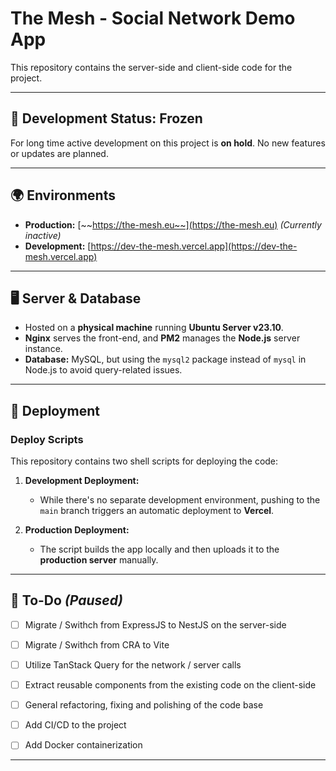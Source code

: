 # The Mesh - Social Network Demo App

This repository contains the server-side and client-side code for the project.

---

## 🚨 Development Status: Frozen

For long time active development on this project is **on hold**. No new features or updates are planned.

---

## 🌍 Environments

- **Production:** [~~https://the-mesh.eu~~](https://the-mesh.eu) _(Currently inactive)_
- **Development:** [https://dev-the-mesh.vercel.app](https://dev-the-mesh.vercel.app)

---

## 🖥 Server & Database

- Hosted on a **physical machine** running **Ubuntu Server v23.10**.
- **Nginx** serves the front-end, and **PM2** manages the **Node.js** server instance.
- **Database:** MySQL, but using the `mysql2` package instead of `mysql` in Node.js to avoid query-related issues.

---

## 🚀 Deployment

### Deploy Scripts

This repository contains two shell scripts for deploying the code:

1. **Development Deployment:**

   - While there's no separate development environment, pushing to the `main` branch triggers an automatic deployment to **Vercel**.

2. **Production Deployment:**
   - The script builds the app locally and then uploads it to the **production server** manually.

---

## 📌 To-Do _(Paused)_

- [ ] Migrate / Swithch from ExpressJS to NestJS on the server-side

- [ ] Migrate / Swithch from CRA to Vite

- [ ] Utilize TanStack Query for the network / server calls

- [ ] Extract reusable components from the existing code on the client-side

- [ ] General refactoring, fixing and polishing of the code base

- [ ] Add CI/CD to the project

- [ ] Add Docker containerization

---
